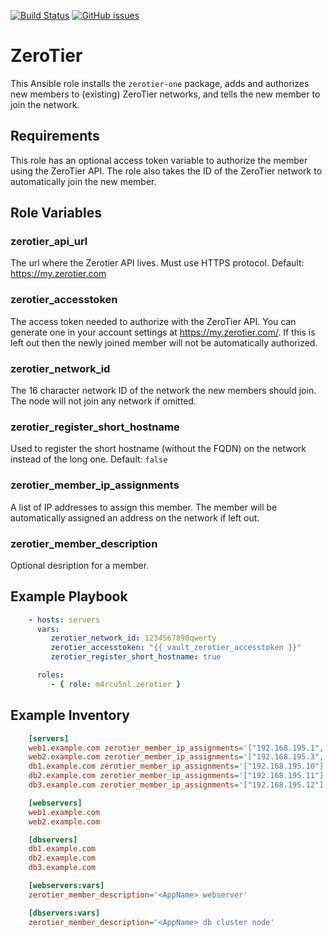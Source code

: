 [![Build Status](https://travis-ci.org/m4rcu5nl/ansible-role-zerotier.svg?branch=master)](https://travis-ci.org/m4rcu5nl/ansible-role-zerotier) [![GitHub issues](https://img.shields.io/github/issues/m4rcu5nl/ansible-role-zerotier.svg)](https://github.com/m4rcu5nl/ansible-role-zerotier/issues)

ZeroTier
=========

This Ansible role installs the `zerotier-one` package, adds and authorizes new members to (existing) ZeroTier networks, and tells the new member to join the network.

Requirements
------------

This role has an optional access token variable to authorize the member using the ZeroTier API. The role also takes the ID of the ZeroTier network to automatically join the new member.

Role Variables
--------------

### zerotier_api_url
The url where the Zerotier API lives. Must use HTTPS protocol.
Default: https://my.zerotier.com

### zerotier_accesstoken
The access token needed to authorize with the ZeroTier API. You can generate one in your account settings at https://my.zerotier.com/. If this is left out then the newly joined member will not be automatically authorized.

### zerotier_network_id
The 16 character network ID of the network the new members should join. The node will not join any network if omitted.

### zerotier_register_short_hostname
Used to register the short hostname (without the FQDN) on the network instead of the long one.
Default: `false`

### zerotier_member_ip_assignments
A list of IP addresses to assign this member. The member will be automatically assigned an address on the network if left out.

### zerotier_member_description
Optional desription for a member.

Example Playbook
----------------

```yaml
    - hosts: servers
      vars:
         zerotier_network_id: 1234567890qwerty
         zerotier_accesstoken: "{{ vault_zerotier_accesstoken }}"
         zerotier_register_short_hostname: true

      roles:
         - { role: m4rcu5nl.zerotier }
```

Example Inventory
----------------

```INI
    [servers]
    web1.example.com zerotier_member_ip_assignments='["192.168.195.1", "192.168.195.2"]'
    web2.example.com zerotier_member_ip_assignments='["192.168.195.3", "192.168.195.4"'
    db1.example.com zerotier_member_ip_assignments='["192.168.195.10"]'
    db2.example.com zerotier_member_ip_assignments='["192.168.195.11"]'
    db3.example.com zerotier_member_ip_assignments='["192.168.195.12"]'

    [webservers]
    web1.example.com
    web2.example.com

    [dbservers]
    db1.example.com
    db2.example.com
    db3.example.com

    [webservers:vars]
    zerotier_member_description='<AppName> webserver'

    [dbservers:vars]
    zerotier_member_description='<AppName> db cluster node'
```
